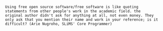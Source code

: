 `Using free open source software/free software is like quoting statements from other people's work in the academic field. the original author didn't ask for anything at all, not even money. They only ask that you mention their name and work in your reference; is it difficult? (Arie Nugroho, SLiMS' Core Programmer)`



